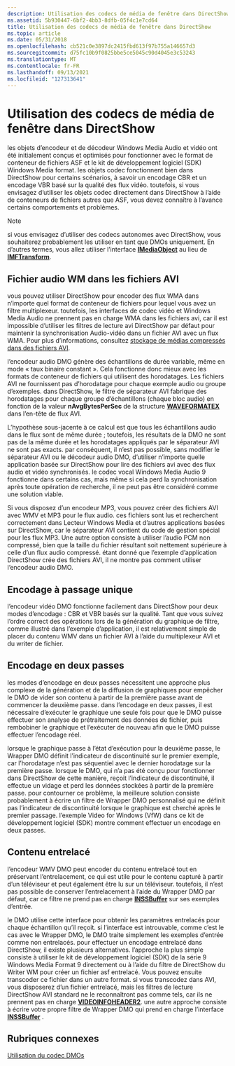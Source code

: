 ```yaml
---
description: Utilisation des codecs de média de fenêtre dans DirectShow
ms.assetid: 5b930447-6bf2-4bb3-8dfb-05f4c1e7cd64
title: Utilisation des codecs de média de fenêtre dans DirectShow
ms.topic: article
ms.date: 05/31/2018
ms.openlocfilehash: cb521c0e3897dc2415fbd613f97b755a146657d3
ms.sourcegitcommit: d75fc10b9f0825bbe5ce5045c90d4045e3c53243
ms.translationtype: MT
ms.contentlocale: fr-FR
ms.lasthandoff: 09/13/2021
ms.locfileid: "127313641"
---
```

# <a name="using-the-window-media-codecs-in-directshow"></a>Utilisation des codecs de média de fenêtre dans DirectShow

les objets d’encodeur et de décodeur Windows Media Audio et vidéo ont été initialement conçus et optimisés pour fonctionner avec le format de conteneur de fichiers ASF et le kit de développement logiciel (SDK) Windows Media format. les objets codec fonctionnent bien dans DirectShow pour certains scénarios, à savoir un encodage CBR et un encodage VBR basé sur la qualité des flux vidéo. toutefois, si vous envisagez d’utiliser les objets codec directement dans DirectShow à l’aide de conteneurs de fichiers autres que ASF, vous devez connaître à l’avance certains comportements et problèmes.

> [!Note]  
> si vous envisagez d’utiliser des codecs autonomes avec DirectShow, vous souhaiterez probablement les utiliser en tant que DMOs uniquement. En d’autres termes, vous allez utiliser l’interface [**IMediaObject**](/previous-versions/windows/desktop/api/mediaobj/nn-mediaobj-imediaobject) au lieu de [**IMFTransform**](/windows/desktop/api/mftransform/nn-mftransform-imftransform).

 

## <a name="wm-audio-in-avi-files"></a>Fichier audio WM dans les fichiers AVI

vous pouvez utiliser DirectShow pour encoder des flux WMA dans n’importe quel format de conteneur de fichiers pour lequel vous avez un filtre multiplexeur. toutefois, les interfaces de codec vidéo et Windows Media Audio ne prennent pas en charge WMA dans les fichiers avi, car il est impossible d’utiliser les filtres de lecture avi DirectShow par défaut pour maintenir la synchronisation Audio-vidéo dans un fichier AVI avec un flux WMA. Pour plus d’informations, consultez [stockage de médias compressés dans des fichiers AVI](storingcompressedmediainavifiles.md).

l’encodeur audio DMO génère des échantillons de durée variable, même en mode « taux binaire constant ». Cela fonctionne donc mieux avec les formats de conteneur de fichiers qui utilisent des horodatages. Les fichiers AVI ne fournissent pas d’horodatage pour chaque exemple audio ou groupe d’exemples. dans DirectShow, le filtre de séparateur AVI fabrique des horodatages pour chaque groupe d’échantillons (chaque bloc audio) en fonction de la valeur **nAvgBytesPerSec** de la structure [**WAVEFORMATEX**](/previous-versions/dd757713(v=vs.85)) dans l’en-tête de flux AVI.

L’hypothèse sous-jacente à ce calcul est que tous les échantillons audio dans le flux sont de même durée ; toutefois, les résultats de la DMO ne sont pas de la même durée et les horodatages appliqués par le séparateur AVI ne sont pas exacts. par conséquent, il n’est pas possible, sans modifier le séparateur AVI ou le décodeur audio DMO, d’utiliser n’importe quelle application basée sur DirectShow pour lire des fichiers avi avec des flux audio et vidéo synchronisés. le codec vocal Windows Media Audio 9 fonctionne dans certains cas, mais même si cela perd la synchronisation après toute opération de recherche, il ne peut pas être considéré comme une solution viable.

Si vous disposez d’un encodeur MP3, vous pouvez créer des fichiers AVI avec WMV et MP3 pour le flux audio. ces fichiers sont lus et recherchent correctement dans Lecteur Windows Media et d’autres applications basées sur DirectShow, car le séparateur AVI contient du code de gestion spécial pour les flux MP3. Une autre option consiste à utiliser l’audio PCM non compressé, bien que la taille du fichier résultant soit nettement supérieure à celle d’un flux audio compressé. étant donné que l’exemple d’application DirectShow crée des fichiers AVI, il ne montre pas comment utiliser l’encodeur audio DMO.

## <a name="one-pass-encoding"></a>Encodage à passage unique

l’encodeur vidéo DMO fonctionne facilement dans DirectShow pour deux modes d’encodage : CBR et VBR basés sur la qualité. Tant que vous suivez l’ordre correct des opérations lors de la génération du graphique de filtre, comme illustré dans l’exemple d’application, il est relativement simple de placer du contenu WMV dans un fichier AVI à l’aide du multiplexeur AVI et du writer de fichier.

## <a name="two-pass-encoding"></a>Encodage en deux passes

les modes d’encodage en deux passes nécessitent une approche plus complexe de la génération et de la diffusion de graphiques pour empêcher le DMO de vider son contenu à partir de la première passe avant de commencer la deuxième passe. dans l’encodage en deux passes, il est nécessaire d’exécuter le graphique une seule fois pour que le DMO puisse effectuer son analyse de prétraitement des données de fichier, puis rembobiner le graphique et l’exécuter de nouveau afin que le DMO puisse effectuer l’encodage réel.

lorsque le graphique passe à l’état d’exécution pour la deuxième passe, le Wrapper DMO définit l’indicateur de discontinuité sur le premier exemple, car l’horodatage n’est pas séquentiel avec le dernier horodatage sur la première passe. lorsque le DMO, qui n’a pas été conçu pour fonctionner dans DirectShow de cette manière, reçoit l’indicateur de discontinuité, il effectue un vidage et perd les données stockées à partir de la première passe. pour contourner ce problème, la meilleure solution consiste probablement à écrire un filtre de Wrapper DMO personnalisé qui ne définit pas l’indicateur de discontinuité lorsque le graphique est cherché après le premier passage. l’exemple Video for Windows (VfW) dans ce kit de développement logiciel (SDK) montre comment effectuer un encodage en deux passes.

## <a name="interlaced-content"></a>Contenu entrelacé

l’encodeur WMV DMO peut encoder du contenu entrelacé tout en préservant l’entrelacement, ce qui est utile pour le contenu capturé à partir d’un téléviseur et peut également être lu sur un téléviseur. toutefois, il n’est pas possible de conserver l’entrelacement à l’aide du Wrapper DMO par défaut, car ce filtre ne prend pas en charge [**INSSBuffer**](/previous-versions/windows/desktop/api/wmsbuffer/nn-wmsbuffer-inssbuffer) sur ses exemples d’entrée.

le DMO utilise cette interface pour obtenir les paramètres entrelacés pour chaque échantillon qu’il reçoit. si l’interface est introuvable, comme c’est le cas avec le Wrapper DMO, le DMO traite simplement les exemples d’entrée comme non entrelacés. pour effectuer un encodage entrelacé dans DirectShow, il existe plusieurs alternatives. l’approche la plus simple consiste à utiliser le kit de développement logiciel (SDK) de la série 9 Windows Media Format 9 directement ou à l’aide du filtre de DirectShow du Writer WM pour créer un fichier asf entrelacé. Vous pouvez ensuite transcoder ce fichier dans un autre format. si vous transcodez dans AVI, vous disposerez d’un fichier entrelacé, mais les filtres de lecture DirectShow AVI standard ne le reconnaîtront pas comme tels, car ils ne prennent pas en charge [**VIDEOINFOHEADER2**](/previous-versions/windows/desktop/api/dvdmedia/ns-dvdmedia-videoinfoheader2). une autre approche consiste à écrire votre propre filtre de Wrapper DMO qui prend en charge l’interface [**INSSBuffer**](/previous-versions/windows/desktop/api/wmsbuffer/nn-wmsbuffer-inssbuffer) .

## <a name="related-topics"></a>Rubriques connexes

<dl> <dt>

[Utilisation du codec DMOs](workingwithcodecdmos.md)
</dt> </dl>

 

 
